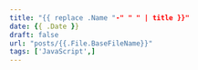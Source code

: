 ```yaml
---
title: "{{ replace .Name "-" " " | title }}"
date: {{ .Date }}
draft: false
url: "posts/{{.File.BaseFileName}}"
tags: ['JavaScript',]
---
```


